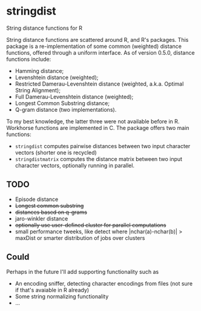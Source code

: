 stringdist
==========

String distance functions for R

String distance functions are scattered around R, and R's packages. This package
is a re-implementation of some common (weighted) distance functions, offered
through a uniform interface. As of version 0.5.0, distance functions include:

* Hamming distance; 
* Levenshtein distance (weighted);
* Restricted Damerau-Levenshtein distance (weighted, a.k.a. Optimal String Alignment);
* Full Damerau-Levenshtein distance (weighted);
* Longest Common Substring distance;
* Q-gram distance (two implementations).

To my best knowledge, the latter three were not available before in R. Workhorse
functions are implemented in C. The package offers two main functions:

* `stringdist`  computes pairwise distances between two input character vectors (shorter one is recycled)
* `stringdistmatrix` computes the distance matrix between two input character vectors, optionally running in parallel.

TODO
----
* Episode distance
* ~~Longest common substring~~
* ~~distances based on q-grams~~ 
* jaro-winkler distance
* ~~optionally use user-defined cluster for parallel computations~~
* small performance tweeks, like detect where |nchar(a)-nchar(b)| > maxDist or smarter distribution of jobs over clusters

Could
----
Perhaps in the future I'll add supporting functionality such as
- An encoding sniffer, detecting character encodings from files (not sure if that's avaiable in R already)
- Some string normalizing functionality
- ...

